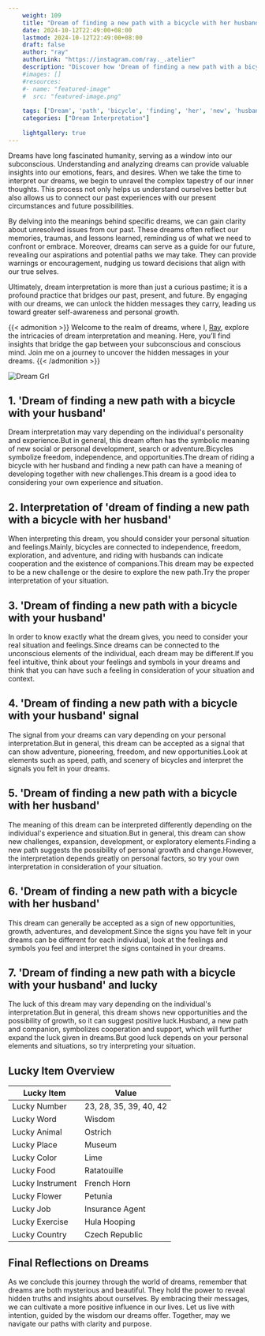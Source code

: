 ```yaml
---
    weight: 109
    title: "Dream of finding a new path with a bicycle with her husband"  # Assuming 'title' column exists
    date: 2024-10-12T22:49:00+08:00
    lastmod: 2024-10-12T22:49:00+08:00
    draft: false
    author: "ray"
    authorLink: "https://instagram.com/ray._.atelier"
    description: "Discover how 'Dream of finding a new path with a bicycle with her husband' can interpret your future and uncover its significant meanings in your life."
    #images: []
    #resources:
    #- name: "featured-image"
    #  src: "featured-image.png"
    
    tags: ['Dream', 'path', 'bicycle', 'finding', 'her', 'new', 'husband']
    categories: ["Dream Interpretation"]
    
    lightgallery: true
---
```

    
Dreams have long fascinated humanity, serving as a window into our subconscious. Understanding and analyzing dreams can provide valuable insights into our emotions, fears, and desires. When we take the time to interpret our dreams, we begin to unravel the complex tapestry of our inner thoughts. This process not only helps us understand ourselves better but also allows us to connect our past experiences with our present circumstances and future possibilities.

By delving into the meanings behind specific dreams, we can gain clarity about unresolved issues from our past. These dreams often reflect our memories, traumas, and lessons learned, reminding us of what we need to confront or embrace. Moreover, dreams can serve as a guide for our future, revealing our aspirations and potential paths we may take. They can provide warnings or encouragement, nudging us toward decisions that align with our true selves.

Ultimately, dream interpretation is more than just a curious pastime; it is a profound practice that bridges our past, present, and future. By engaging with our dreams, we can unlock the hidden messages they carry, leading us toward greater self-awareness and personal growth.

{{< admonition >}}
Welcome to the realm of dreams, where I, [Ray](https://instagram.com/ray._.atelier), explore the intricacies of dream interpretation and meaning. Here, you’ll find insights that bridge the gap between your subconscious and conscious mind. Join me on a journey to uncover the hidden messages in your dreams.
{{< /admonition >}}

![Dream Grl](https://cdn.pixabay.com/photo/2017/11/02/03/35/gothic-2910057_1280.jpg "Dream Grl")

## 1. 'Dream of finding a new path with a bicycle with your husband'
Dream interpretation may vary depending on the individual's personality and experience.But in general, this dream often has the symbolic meaning of new social or personal development, search or adventure.Bicycles symbolize freedom, independence, and opportunities.The dream of riding a bicycle with her husband and finding a new path can have a meaning of developing together with new challenges.This dream is a good idea to considering your own experience and situation.

## 2. Interpretation of 'dream of finding a new path with a bicycle with her husband'
When interpreting this dream, you should consider your personal situation and feelings.Mainly, bicycles are connected to independence, freedom, exploration, and adventure, and riding with husbands can indicate cooperation and the existence of companions.This dream may be expected to be a new challenge or the desire to explore the new path.Try the proper interpretation of your situation.

## 3. 'Dream of finding a new path with a bicycle with your husband'
In order to know exactly what the dream gives, you need to consider your real situation and feelings.Since dreams can be connected to the unconscious elements of the individual, each dream may be different.If you feel intuitive, think about your feelings and symbols in your dreams and think that you can have such a feeling in consideration of your situation and context.

## 4. 'Dream of finding a new path with a bicycle with your husband' signal
The signal from your dreams can vary depending on your personal interpretation.But in general, this dream can be accepted as a signal that can show adventure, pioneering, freedom, and new opportunities.Look at elements such as speed, path, and scenery of bicycles and interpret the signals you felt in your dreams.

## 5. 'Dream of finding a new path with a bicycle with her husband'
The meaning of this dream can be interpreted differently depending on the individual's experience and situation.But in general, this dream can show new challenges, expansion, development, or exploratory elements.Finding a new path suggests the possibility of personal growth and change.However, the interpretation depends greatly on personal factors, so try your own interpretation in consideration of your situation.

## 6. 'Dream of finding a new path with a bicycle with her husband'
This dream can generally be accepted as a sign of new opportunities, growth, adventures, and development.Since the signs you have felt in your dreams can be different for each individual, look at the feelings and symbols you feel and interpret the signs contained in your dreams.

## 7. 'Dream of finding a new path with a bicycle with your husband' and lucky
The luck of this dream may vary depending on the individual's interpretation.But in general, this dream shows new opportunities and the possibility of growth, so it can suggest positive luck.Husband, a new path and companion, symbolizes cooperation and support, which will further expand the luck given in dreams.But good luck depends on your personal elements and situations, so try interpreting your situation.

## Lucky Item Overview
| Lucky Item          | Value              |
|---------------|--------------------|
| Lucky Number        | 23, 28, 35, 39, 40, 42  |
| Lucky Word          | Wisdom |
| Lucky Animal        | Ostrich |
| Lucky Place         | Museum     |
| Lucky Color         | Lime     |
| Lucky Food          | Ratatouille      |
| Lucky Instrument    | French Horn |
| Lucky Flower        | Petunia    |
| Lucky Job           | Insurance Agent       |
| Lucky Exercise      | Hula Hooping  |
| Lucky Country       | Czech Republic    |


##  Final Reflections on Dreams

As we conclude this journey through the world of dreams, remember that dreams are both mysterious and beautiful. They hold the power to reveal hidden truths and insights about ourselves. By embracing their messages, we can cultivate a more positive influence in our lives. Let us live with intention, guided by the wisdom our dreams offer. Together, may we navigate our paths with clarity and purpose.
